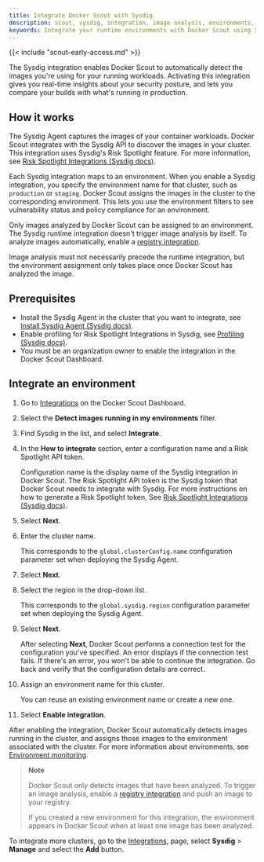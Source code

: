 ```yaml
---
title: Integrate Docker Scout with Sysdig
description: scout, sysdig, integration, image analysis, environments, supply chain
keywords: Integrate your runtime environments with Docker Scout using Sysdig
---
```


{{< include "scout-early-access.md" >}}

The Sysdig integration enables Docker Scout to automatically detect the images
you're using for your running workloads. Activating this integration gives you
real-time insights about your security posture, and lets you compare your
builds with what's running in production.

## How it works

The Sysdig Agent captures the images of your container workloads. Docker Scout
integrates with the Sysdig API to discover the images in your cluster. This
integration uses Sysdig's Risk Spotlight feature. For more information, see
[Risk Spotlight Integrations (Sysdig docs)](https://docs.sysdig.com/en/docs/sysdig-secure/integrations-for-sysdig-secure/risk-spotlight-integrations/).

Each Sysdig integration maps to an environment. When you enable a Sysdig
integration, you specify the environment name for that cluster, such as
`production` or `staging`. Docker Scout assigns the images in the cluster to
the corresponding environment. This lets you use the environment filters to see
vulnerability status and policy compliance for an environment.

Only images analyzed by Docker Scout can be assigned to an environment. The
Sysdig runtime integration doesn't trigger image analysis by itself. To analyze
images automatically, enable a [registry integration](../_index.md#container-registries).

Image analysis must not necessarily precede the runtime integration, but the
environment assignment only takes place once Docker Scout has analyzed the
image.

## Prerequisites

- Install the Sysdig Agent in the cluster that you want to integrate, see [Install Sysdig Agent (Sysdig docs)](https://docs.sysdig.com/en/docs/installation/sysdig-monitor/install-sysdig-agent/).
- Enable profiling for Risk Spotlight Integrations in Sysdig, see [Profiling (Sysdig docs)](https://docs.sysdig.com/en/docs/sysdig-secure/policies/image-profiles/#enable-for-risk-spotlight-integrations-or-for-the-in-use-column).
- You must be an organization owner to enable the integration in the Docker Scout Dashboard.

## Integrate an environment

1. Go to [Integrations](https://scout.docker.com/settings/integrations/) on the
   Docker Scout Dashboard.
2. Select the **Detect images running in my environments** filter.
3. Find Sysdig in the list, and select **Integrate**.

4. In the **How to integrate** section, enter a configuration name and a Risk
   Spotlight API token.

   Configuration name is the display name of the Sysdig integration in Docker
   Scout. The Risk Spotlight API token is the Sysdig token that Docker Scout
   needs to integrate with Sysdig. For more instructions on how to generate a
   Risk Spotlight token, See [Risk Spotlight Integrations (Sysdig docs)](https://docs.sysdig.com/en/docs/sysdig-secure/integrations-for-sysdig-secure/risk-spotlight-integrations/#generate-a-token-for-the-integration).

5. Select **Next**.
6. Enter the cluster name.

   This corresponds to the `global.clusterConfig.name` configuration parameter
   set when deploying the Sysdig Agent.

7. Select **Next**.
8. Select the region in the drop-down list.

   This corresponds to the `global.sysdig.region` configuration parameter set
   when deploying the Sysdig Agent.

9. Select **Next**.

   After selecting **Next**, Docker Scout performs a connection test for the
   configuration you've specified. An error displays if the connection test
   fails. If there's an error, you won't be able to continue the integration.
   Go back and verify that the configuration details are correct.

10. Assign an environment name for this cluster.

    You can reuse an existing environment name or create a new one.

11. Select **Enable integration**.

After enabling the integration, Docker Scout automatically detects images
running in the cluster, and assigns those images to the environment associated
with the cluster. For more information about environments, see [Environment
monitoring](./_index.md).

> **Note**
>
> Docker Scout only detects images that have been analyzed. To trigger an image
> analysis, enable a [registry integration](../_index.md#container-registries)
> and push an image to your registry.
>
> If you created a new environment for this integration, the environment
> appears in Docker Scout when at least one image has been analyzed.

To integrate more clusters, go to the [Integrations](https://scout.docker.com/settings/integrations/ecr),
page, select **Sysdig** > **Manage** and select the **Add** button.
